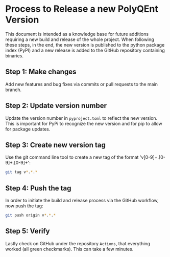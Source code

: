 # Process to Release a new PolyQEnt Version
This document is intended as a knowledge base for future additions requiring a new build and release of the whole project. When following these steps, in the end, the new version is published to the python package index (PyPI) and a new release is added to the GitHub repository containing binaries.

## Step 1: Make changes
Add new features and bug fixes via commits or pull requests to the main branch.

## Step 2: Update version number
Update the version number in `pyproject.toml` to reflect the new version. This is important for PyPi to recognize the new version and for pip to allow for package updates.

## Step 3: Create new version tag
Use the git command line tool to create a new tag of the format 'v[0-9]+.[0-9]+.[0-9]+':
```bash
git tag v*.*.*
```

## Step 4: Push the tag
In order to initiate the build and release process via the GitHub workflow, now push the tag:
```bash
git push origin v*.*.*
```
## Step 5: Verify
Lastly check on GitHub under the repository `Actions`, that everything worked (all green checkmarks). This can take a few minutes. 
